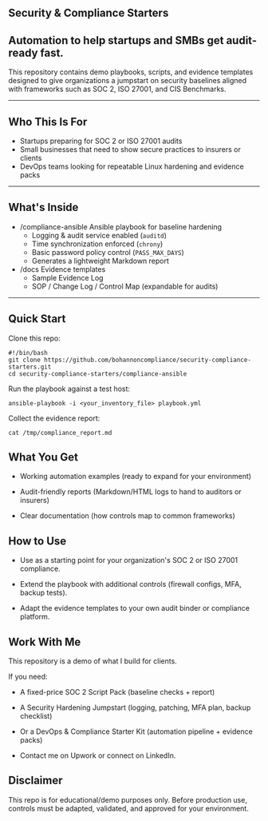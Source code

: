 ## Security & Compliance Starters

##  Automation to help startups and SMBs get audit-ready fast.

This repository contains demo playbooks, scripts, and evidence templates designed to give organizations a jumpstart on security baselines aligned with frameworks such as SOC 2, ISO 27001, and CIS Benchmarks.

---

##  Who This Is For
- Startups preparing for SOC 2 or ISO 27001 audits
- Small businesses that need to show secure practices to insurers or clients
- DevOps teams looking for repeatable Linux hardening and evidence packs

---

##  What's Inside
- /compliance-ansible  Ansible playbook for baseline hardening
  - Logging & audit service enabled (`auditd`)
  - Time synchronization enforced (`chrony`)
  - Basic password policy control (`PASS_MAX_DAYS`)
  - Generates a lightweight Markdown report
- /docs  Evidence templates
  - Sample Evidence Log
  - SOP / Change Log / Control Map (expandable for audits)

---

##  Quick Start
Clone this repo:

    #!/bin/bash
    git clone https://github.com/bohannoncompliance/security-compliance-starters.git
    cd security-compliance-starters/compliance-ansible

Run the playbook against a test host:

    ansible-playbook -i <your_inventory_file> playbook.yml

Collect the evidence report:

    cat /tmp/compliance_report.md

##  What You Get

- Working automation examples (ready to expand for your environment)

- Audit-friendly reports (Markdown/HTML logs to hand to auditors or insurers)

- Clear documentation (how controls map to common frameworks)

##  How to Use

- Use as a starting point for your organization's SOC 2 or ISO 27001 compliance.

- Extend the playbook with additional controls (firewall configs, MFA, backup tests).

- Adapt the evidence templates to your own audit binder or compliance platform.

##  Work With Me

This repository is a demo of what I build for clients.

If you need:

- A fixed-price SOC 2 Script Pack (baseline checks + report)

- A Security Hardening Jumpstart (logging, patching, MFA plan, backup checklist)

- Or a DevOps & Compliance Starter Kit (automation pipeline + evidence packs)

- Contact me on Upwork or connect on LinkedIn.

##  Disclaimer

This repo is for educational/demo purposes only.
Before production use, controls must be adapted, validated, and approved for your environment.
